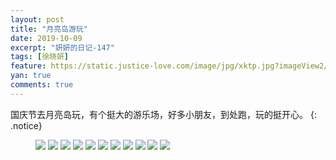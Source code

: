 ```yaml
---
layout: post
title: "月亮岛游玩"
date: 2019-10-09
excerpt: "妍妍的日记-147"
tags: [徐晓妍]
feature: https://static.justice-love.com/image/jpg/xktp.jpg?imageView2/1/w/1200/h/500
yan: true
comments: true
---
```

国庆节去月亮岛玩，有个挺大的游乐场，好多小朋友，到处跑，玩的挺开心。
{: .notice}
<figure>
    <img src="{{ site.staticUrl }}/yanyan/image/yueliangdaoyw1.jpg?imageMogr2/auto-orient" />
    <img src="{{ site.staticUrl }}/yanyan/image/yueliangdaoyw2.jpg?imageMogr2/auto-orient" />
    <img src="{{ site.staticUrl }}/yanyan/image/yueliangdaoyw3.jpg?imageMogr2/auto-orient" />
    <img src="{{ site.staticUrl }}/yanyan/image/yueliangdaoyw4.jpg?imageMogr2/auto-orient" />
    <img src="{{ site.staticUrl }}/yanyan/image/yueliangdaoyw5.jpg?imageMogr2/auto-orient" />
    <img src="{{ site.staticUrl }}/yanyan/image/yueliangdaoyw6.jpg?imageMogr2/auto-orient" />
    <img src="{{ site.staticUrl }}/yanyan/image/yueliangdaoyw8.jpg?imageMogr2/auto-orient" />
    <img src="{{ site.staticUrl }}/yanyan/image/yueliangdaoyw9.jpg?imageMogr2/auto-orient" />
    <img src="{{ site.staticUrl }}/yanyan/image/yueliangdaoyw10.jpg?imageMogr2/auto-orient" />
    <img src="{{ site.staticUrl }}/yanyan/image/yueliangdaoyw11.jpg?imageMogr2/auto-orient" />
    <img src="{{ site.staticUrl }}/yanyan/image/yueliangdaoyw12.jpg?imageMogr2/auto-orient" />
</figure>
